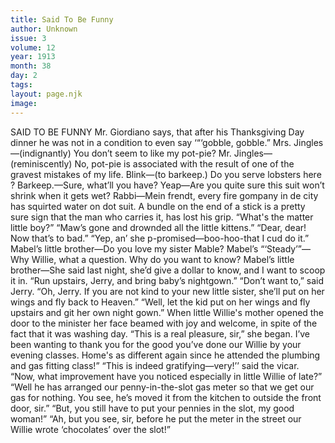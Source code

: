 ```yaml
---
title: Said To Be Funny
author: Unknown
issue: 3
volume: 12
year: 1913
month: 38
day: 2
tags:
layout: page.njk
image:
---
```

SAID TO BE FUNNY   Mr. Giordiano says, that after his Thanksgiving Day dinner he was not in a condition to even say ‘“‘gobble, gobble.”       Mrs. Jingles—(indignantly) You don’t seem to like my pot-pie?    Mr. Jingles—(reminiscently) No, pot-pie is associated with the result of one of the gravest mistakes of my life.       Blink—(to barkeep.) Do you serve lobsters here ?    Barkeep.—Sure, what’ll you have?       Yeap—Are you quite sure this suit won’t shrink when it gets wet?    Rabbi—Mein frendt, every fire gompany in de city has squirted water on dot suit.       A bundle on the end of a stick is a pretty sure sign that the man who carries it, has lost his grip.       “What's the matter little boy?”    “Maw’s gone and drownded all the little kittens.”    “Dear, dear! Now that’s to bad.”    “Yep, an’ she p-promised—boo-hoo-that I cud do it.”       Mabel’s little brother—Do you love my sister Mable?    Mabel’s “‘Steady’”—Why Willie, what a question. Why do you want to know?    Mabel’s little brother—She said last night, she’d give a dollar to know, and I want to scoop it in.       “Run upstairs, Jerry, and bring baby’s nightgown.”    “Don’t want to,” said Jerry.    “Oh, Jerry. If you are not kind to your new little sister, she’ll put on her wings and fly back to Heaven.”    “Well, let the kid put on her wings and fly upstairs and git her own night gown.”       When little Willie's mother opened the door to the minister her face beamed with joy and welcome, in spite of the fact that it was washing day. “This is a real pleasure, sir,” she began. I’ve been wanting to thank you for the good you’ve done our Willie by your evening classes. Home's as different again since he attended the plumbing and gas fitting class!”    “This is indeed gratifying—very!’’ said the vicar. “Now, what improvement have you noticed especially in little Willie of late?”    “Well he has arranged our penny-in-the-slot gas meter so that we get our gas for nothing. You see, he’s moved it from the kitchen to outside the front door, sir.” “But, you still have to put your pennies in the slot, my good woman!”    “Ah, but you see, sir, before he put the meter in the street our Willie wrote ‘chocolates’ over the slot!” 
